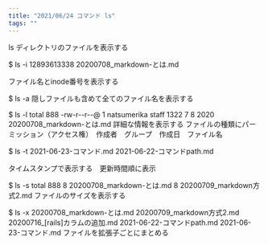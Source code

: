 ```yaml
---
title: "2021/06/24 コマンド ls"
tags: ""
---
```


ls ディレクトリのファイルを表示する

$ ls -i
12893613338 20200708_markdown-とは.md

ファイル名とinode番号を表示する

$ ls -a
隠しファイルも含めて全てのファイル名を表示する

$ ls -l
total 888
\-rw-r--r--@ 1 natsumerika  staff  1322  7  8  2020 20200708_markdown-とは.md
詳細な情報を表示する
ファイルの種類にパーミッション（アクセス権）　作成者　グループ　作成日　ファイル名

$ ls -t
2021-06-23-コマンド.md
2021-06-22-コマンドpath.md

タイムスタンプで表示する　更新時間順に表示

$ ls -s
total 888
 8 20200708_markdown-とは.md
 8 20200709_markdown方式2.md
 ファイルのサイズを表示する

 $ ls -x
20200708_markdown-とは.md
20200709_markdown方式2.md
20200716_[rails]カラムの追加.md
2021-06-22-コマンドpath.md
2021-06-23-コマンド.md
ファイルを拡張子ごとにまとめる
